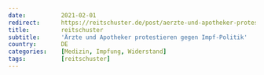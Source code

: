 ```yaml
---
date:          2021-02-01
redirect:      https://reitschuster.de/post/aerzte-und-apotheker-protestieren-gegen-impf-politik/
title:         reitschuster
subtitle:      'Ärzte und Apotheker protestieren gegen Impf-Politik'
country:       DE
categories:    [Medizin, Impfung, Widerstand]
tags:          [reitschuster]
---
```

